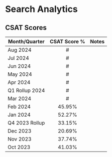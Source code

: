 # Search Analytics

## CSAT Scores

| Month/Quarter | CSAT Score % | Notes |
| --- |:---:| :---:|
| Aug 2024 | # |
| Jul 2024 | # |
| Jun 2024 | # |
| May 2024 | # |
| Apr 2024 | # |
| Q1 Rollup 2024 | # |
| Mar 2024 | # |
| Feb 2024 | 45.95% |
| Jan 2024 | 52.27% |
|Q4 2023 Rollup | 33.15% |
| Dec 2023 | 20.69% |
| Nov 2023 | 37.74% |
| Oct 2023 | 41.03% |
